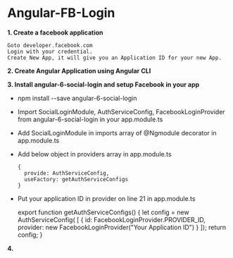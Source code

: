 # Angular-FB-Login

**1. Create a facebook application**

    Goto developer.facebook.com
    Login with your credential.
    Create New App, it will give you an Application ID for your new App.
    
**2. Create Angular Application using Angular CLI**   
    
**3. Install angular-6-social-login and setup Facebook in your app**  
  - npm install --save angular-6-social-login 
  - Import SocialLoginModule, AuthServiceConfig, FacebookLoginProvider from angular-6-social-login in your app.module.ts
  - Add SocialLoginModule in imports array of @Ngmodule decorator in app.module.ts
  - Add below object in providers array in app.module.ts
    
        {
          provide: AuthServiceConfig,
          useFactory: getAuthServiceConfigs
        }
        
  - Put your application ID in provider on line 21 in app.module.ts
  
       export function getAuthServiceConfigs() {
       let config = new AuthServiceConfig(
          [
            {
              id: FacebookLoginProvider.PROVIDER_ID,
              provider: new FacebookLoginProvider("Your Application ID")
            }
          ]);
           return config;
        }
  
 
  
  **4.**
  
  
